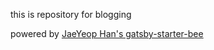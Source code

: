 this is repository for blogging

powered by [JaeYeop Han's gatsby-starter-bee](https://github.com/JaeYeopHan/gatsby-starter-bee)